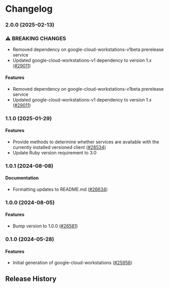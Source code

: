 # Changelog

### 2.0.0 (2025-02-13)

### ⚠ BREAKING CHANGES

* Removed dependency on google-cloud-workstations-v1beta prerelease service
* Updated google-cloud-workstations-v1 dependency to version 1.x ([#29011](https://github.com/googleapis/google-cloud-ruby/issues/29011))

#### Features

* Removed dependency on google-cloud-workstations-v1beta prerelease service 
* Updated google-cloud-workstations-v1 dependency to version 1.x ([#29011](https://github.com/googleapis/google-cloud-ruby/issues/29011)) 

### 1.1.0 (2025-01-29)

#### Features

* Provide methods to determine whether services are available with the currently installed versioned client ([#28534](https://github.com/googleapis/google-cloud-ruby/issues/28534)) 
* Update Ruby version requirement to 3.0 

### 1.0.1 (2024-08-08)

#### Documentation

* Formatting updates to README.md ([#26634](https://github.com/googleapis/google-cloud-ruby/issues/26634)) 

### 1.0.0 (2024-08-05)

#### Features

* Bump version to 1.0.0 ([#26581](https://github.com/googleapis/google-cloud-ruby/issues/26581)) 

### 0.1.0 (2024-05-28)

#### Features

* Initial generation of google-cloud-workstations ([#25956](https://github.com/googleapis/google-cloud-ruby/issues/25956)) 

## Release History
